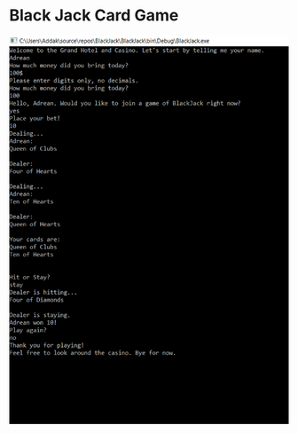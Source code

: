 # Black Jack Card Game

![BlackJack_Demo](https://github.com/Addaku/Tech-Academy-C-Sharp-Coding/blob/master/BlackJackDemo%20(2).PNG)
